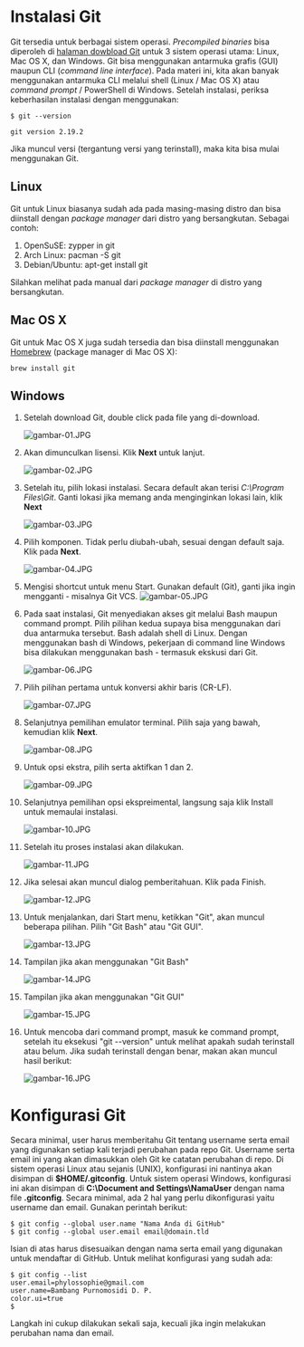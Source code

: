  # Instalasi Git

Git tersedia untuk berbagai sistem operasi. *Precompiled binaries* bisa diperoleh di [halaman dowbload Git](https://git-scm.com/downloads) untuk 3 sistem operasi utama: Linux, Mac OS X, dan Windows. Git bisa menggunakan antarmuka grafis (GUI) maupun CLI (*command line interface*). Pada materi ini, kita akan banyak menggunakan antarmuka CLI melalui shell (Linux / Mac OS X) atau *command prompt* / PowerShell di Windows. Setelah instalasi, periksa keberhasilan instalasi dengan menggunakan:

```
$ git --version

git version 2.19.2
```
Jika muncul versi (tergantung versi yang terinstall), maka kita bisa mulai menggunakan Git.

## Linux
Git untuk Linux biasanya sudah ada pada masing-masing distro dan bisa diinstall dengan *package manager* dari distro yang bersangkutan. Sebagai contoh:

1. OpenSuSE: zypper in git
2. Arch Linux: pacman -S git
3. Debian/Ubuntu: apt-get install git

Silahkan melihat pada manual dari *package manager* di distro yang bersangkutan.
## Mac OS X
Git untuk Mac OS X juga sudah tersedia dan bisa diinstall menggunakan [Homebrew](https://brew.sh/) (package manager di Mac OS X):
```
brew install git
```
## Windows
1. Setelah download Git, double click pada file yang di-download. 
   
   ![gambar-01.JPG]( https://github.com/kareeems/tekn-cloud-computing/blob/main/minggu-01/gambar-01.JPG )

2. Akan dimunculkan lisensi. Klik **Next** untuk lanjut.
   
   ![gambar-02.JPG](https://github.com/kareeems/tekn-cloud-computing/blob/main/minggu-01/gambar-02.JPG)

3. Setelah itu, pilih lokasi instalasi. Secara default akan terisi *C:\Program Files\Git*. Ganti lokasi jika memang anda menginginkan lokasi lain, klik **Next**
   
   ![gambar-03.JPG](https://github.com/kareeems/tekn-cloud-computing/blob/main/minggu-01/gambar-03.JPG)

4. Pilih komponen. Tidak perlu diubah-ubah, sesuai dengan default saja. Klik pada **Next**.
   
   ![gambar-04.JPG](https://github.com/kareeems/tekn-cloud-computing/blob/main/minggu-01/gambar-04.JPG)
   
5. Mengisi shortcut untuk menu Start. Gunakan default (Git), ganti jika ingin mengganti - misalnya Git VCS.
   ![gambar-05.JPG](https://github.com/kareeems/tekn-cloud-computing/blob/main/minggu-01/gambar-05.JPG)

6. Pada saat instalasi, Git menyediakan akses git melalui Bash maupun command prompt. Pilih pilihan kedua supaya bisa menggunakan dari dua antarmuka tersebut. Bash adalah shell di Linux. Dengan menggunakan bash di Windows, pekerjaan di command line Windows bisa dilakukan menggunakan bash - termasuk ekskusi dari Git.
   
   ![gambar-06.JPG](https://github.com/kareeems/tekn-cloud-computing/blob/main/minggu-01/gambar-06.JPG)

7. Pilih pilihan pertama untuk konversi akhir baris (CR-LF).
   
   ![gambar-07.JPG](https://github.com/kareeems/tekn-cloud-computing/blob/main/minggu-01/gambar-07.JPG)

8. Selanjutnya pemilihan emulator terminal. Pilih saja yang bawah, kemudian klik **Next**.
   
   ![gambar-08.JPG](https://github.com/kareeems/tekn-cloud-computing/blob/main/minggu-01/gambar-08.JPG)

9. Untuk opsi ekstra, pilih serta aktifkan 1 dan 2.
    
    ![gambar-09.JPG](https://github.com/kareeems/tekn-cloud-computing/blob/main/minggu-01/gambar-09.JPG)

10. Selanjutnya pemilihan opsi ekspreimental, langsung saja klik Install untuk memaulai instalasi.
    
    ![gambar-10.JPG](https://github.com/kareeems/tekn-cloud-computing/blob/main/minggu-01/gambar-10.JPG)

11. Setelah itu proses instalasi akan dilakukan.
    
    ![gambar-11.JPG](https://github.com/kareeems/tekn-cloud-computing/blob/main/minggu-01/gambar-11.JPG)

12. Jika selesai akan muncul dialog pemberitahuan. Klik pada Finish.
    
    ![gambar-12.JPG](https://github.com/kareeems/tekn-cloud-computing/blob/main/minggu-01/gambar-12.JPG)

13. Untuk menjalankan, dari Start menu, ketikkan "Git", akan muncul beberapa pilihan. Pilih "Git Bash" atau "Git GUI".
    
    ![gambar-13.JPG](https://github.com/kareeems/tekn-cloud-computing/blob/main/minggu-01/gambar-13.jpg)

14. Tampilan jika akan menggunakan "Git Bash"
    
    ![gambar-14.JPG](https://github.com/kareeems/tekn-cloud-computing/blob/main/minggu-01/gambar-14.jpg)

15. Tampilan jika akan menggunakan "Git GUI"
    
    ![gambar-15.JPG](https://github.com/kareeems/tekn-cloud-computing/blob/main/minggu-01/gambar-15.jpg)

16. Untuk mencoba dari command prompt, masuk ke command prompt, setelah itu eksekusi "git --version" untuk melihat apakah sudah terinstall atau belum. Jika sudah terinstall dengan benar, makan akan muncul hasil berikut:
    
    ![gambar-16.JPG](https://github.com/kareeems/tekn-cloud-computing/blob/main/minggu-01/gambar-16.jpg)
    
# Konfigurasi Git
Secara minimal, user harus memberitahu Git tentang username serta email yang digunakan setiap kali terjadi perubahan pada repo Git. Username serta email ini yang akan dimasukkan oleh Git ke catatan perubahan di repo. Di sistem operasi Linux atau sejanis (UNIX), konfigurasi ini nantinya akan disimpan di **$HOME/.gitconfig**. Untuk sistem operasi Windows, konfigurasi ini akan disimpan di **C:\Document and Settings\NamaUser** dengan nama file **.gitconfig**. Secara minimal, ada 2 hal yang perlu dikonfigurasi yaitu username dan email. Gunakan perintah berikut:
```
$ git config --global user.name "Nama Anda di GitHub"
$ git config --global user.email email@domain.tld
```
Isian di atas harus disesuaikan dengan nama serta email yang digunakan untuk mendaftar di GitHub. Untuk melihat konfigurasi yang sudah ada:
```
$ git config --list
user.email=phylossophie@gmail.com
user.name=Bambang Purnomosidi D. P.
color.ui=true
$
```
Langkah ini cukup dilakukan sekali saja, kecuali jika ingin melakukan perubahan nama dan email.

